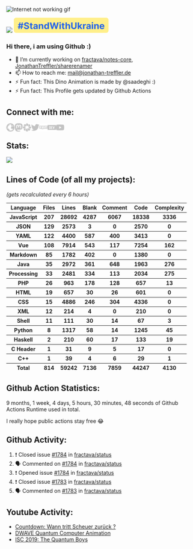 ![Internet not working gif](https://github.com/saadeghi/saadeghi/raw/master/dino.gif)

![](https://gpvc.arturio.dev/JonathanTreffler)
[![Stand With Ukraine](https://raw.githubusercontent.com/vshymanskyy/StandWithUkraine/main/badges/StandWithUkraine.svg)](https://stand-with-ukraine.pp.ua)

### Hi there, i am using Github :)

- 🔭 I’m currently working on [fractava/notes-core](https://github.com/fractava/notes-core), [JonathanTreffler/sharerenamer](https://github.com/JonathanTreffler/sharerenamer)
- 📫 How to reach me: mail@jonathan-treffler.de
- ⚡ Fun fact: This Dino Animation is made by @saadeghi :)
- ⚡ Fun fact: This Profile gets updated by Github Actions

## Connect with me:

[<img align="left" alt="jonathan-treffler.de" width="22px" src="https://raw.githubusercontent.com/JonathanTreffler/JonathanTreffler/master/img/globe.svg" />](https://jonathan-treffler.de)
<a rel="me" href="https://gruene.social/@JonathanTreffler"><img align="left" alt="Jonathan Treffler | Mastodon" width="22px" src="https://raw.githubusercontent.com/JonathanTreffler/JonathanTreffler/master/img/mastodon.svg"></a>
[<img align="left" alt="Jonathan Treffler | Pixelfed" width="22px" src="https://raw.githubusercontent.com/JonathanTreffler/JonathanTreffler/master/img/pixelfed.svg" />](https://pixel.gruene.social/JonathanTreffler)
[<img align="left" alt="Jonathan Treffler | Twitter" width="22px" src="https://raw.githubusercontent.com/JonathanTreffler/JonathanTreffler/master/img/twitter.svg" />](https://twitter.com/treffler_j)
[<img align="left" alt="Jonathan Treffler | NPM" width="22px" src="https://raw.githubusercontent.com/JonathanTreffler/JonathanTreffler/master/img/npm.svg" />](https://www.npmjs.com/~jonathan_treffler)
[<img align="left" alt="Jonathan Treffler | DEV" width="22px" src="https://raw.githubusercontent.com/JonathanTreffler/JonathanTreffler/master/img/dev-dot-to.svg" />](https://dev.to/jonathantreffler)
[<img align="left" alt="Jonathan Treffler | YouTube" width="22px" src="https://raw.githubusercontent.com/JonathanTreffler/JonathanTreffler/master/img/youtube.svg" />](https://www.youtube.com/channel/UCeNkM_i1i9_Ver9njtxLAqw)

<br>

## Stats:
![](https://github-readme-stats.vercel.app/api?username=JonathanTreffler&show_icons=true&include_all_commits=true&hide_title=true)

## Lines of Code (of all my projects):
*(gets recalculated every 6 hours)*
<!-- /start_scc/ -->
<table id="scc-table">
	<thead><tr>
		<th>Language</th>
		<th>Files</th>
		<th>Lines</th>
		<th>Blank</th>
		<th>Comment</th>
		<th>Code</th>
		<th>Complexity</th>
	</tr></thead>
	<tbody><tr>
		<th>JavaScript</th>
		<th>207</th>
		<th>28692</th>
		<th>4287</th>
		<th>6067</th>
		<th>18338</th>
		<th>3336</th>
	</tr><tr>
		<th>JSON</th>
		<th>129</th>
		<th>2573</th>
		<th>3</th>
		<th>0</th>
		<th>2570</th>
		<th>0</th>
	</tr><tr>
		<th>YAML</th>
		<th>122</th>
		<th>4400</th>
		<th>587</th>
		<th>400</th>
		<th>3413</th>
		<th>0</th>
	</tr><tr>
		<th>Vue</th>
		<th>108</th>
		<th>7914</th>
		<th>543</th>
		<th>117</th>
		<th>7254</th>
		<th>162</th>
	</tr><tr>
		<th>Markdown</th>
		<th>85</th>
		<th>1782</th>
		<th>402</th>
		<th>0</th>
		<th>1380</th>
		<th>0</th>
	</tr><tr>
		<th>Java</th>
		<th>35</th>
		<th>2972</th>
		<th>361</th>
		<th>648</th>
		<th>1963</th>
		<th>276</th>
	</tr><tr>
		<th>Processing</th>
		<th>33</th>
		<th>2481</th>
		<th>334</th>
		<th>113</th>
		<th>2034</th>
		<th>275</th>
	</tr><tr>
		<th>PHP</th>
		<th>26</th>
		<th>963</th>
		<th>178</th>
		<th>128</th>
		<th>657</th>
		<th>13</th>
	</tr><tr>
		<th>HTML</th>
		<th>19</th>
		<th>657</th>
		<th>30</th>
		<th>26</th>
		<th>601</th>
		<th>0</th>
	</tr><tr>
		<th>CSS</th>
		<th>15</th>
		<th>4886</th>
		<th>246</th>
		<th>304</th>
		<th>4336</th>
		<th>0</th>
	</tr><tr>
		<th>XML</th>
		<th>12</th>
		<th>214</th>
		<th>4</th>
		<th>0</th>
		<th>210</th>
		<th>0</th>
	</tr><tr>
		<th>Shell</th>
		<th>11</th>
		<th>111</th>
		<th>30</th>
		<th>14</th>
		<th>67</th>
		<th>3</th>
	</tr><tr>
		<th>Python</th>
		<th>8</th>
		<th>1317</th>
		<th>58</th>
		<th>14</th>
		<th>1245</th>
		<th>45</th>
	</tr><tr>
		<th>Haskell</th>
		<th>2</th>
		<th>210</th>
		<th>60</th>
		<th>17</th>
		<th>133</th>
		<th>19</th>
	</tr><tr>
		<th>C Header</th>
		<th>1</th>
		<th>31</th>
		<th>9</th>
		<th>5</th>
		<th>17</th>
		<th>0</th>
	</tr><tr>
		<th>C++</th>
		<th>1</th>
		<th>39</th>
		<th>4</th>
		<th>6</th>
		<th>29</th>
		<th>1</th>
	</tr></tbody>
	<tfoot><tr>
		<th>Total</th>
		<th>814</th>
		<th>59242</th>
		<th>7136</th>
		<th>7859</th>
		<th>44247</th>
		<th>4130</th>
	</tr></tfoot>
	</table>
<!-- /end_scc/ -->

## Github Action Statistics:
<!-- /start_action_time/ -->
9 months, 1 week, 4 days, 5 hours, 30 minutes, 48 seconds of Github Actions Runtime used in total. 

I really hope public actions stay free 😂 
<!-- /end_action_time/ -->

## Github Activity:
<!--START_SECTION:activity-->
1. ❗️ Closed issue [#1784](https://github.com/fractava/status/issues/1784) in [fractava/status](https://github.com/fractava/status)
2. 🗣 Commented on [#1784](https://github.com/fractava/status/issues/1784) in [fractava/status](https://github.com/fractava/status)
3. ❗️ Opened issue [#1784](https://github.com/fractava/status/issues/1784) in [fractava/status](https://github.com/fractava/status)
4. ❗️ Closed issue [#1783](https://github.com/fractava/status/issues/1783) in [fractava/status](https://github.com/fractava/status)
5. 🗣 Commented on [#1783](https://github.com/fractava/status/issues/1783) in [fractava/status](https://github.com/fractava/status)
<!--END_SECTION:activity-->

## Youtube Activity:
<!-- YOUTUBE:START -->
- [Countdown: Wann tritt Scheuer zurück ?](https://www.youtube.com/watch?v=OvEQBAlHRs4)
- [DWAVE Quantum Computer Animation](https://www.youtube.com/watch?v=AcO8yO35ci8)
- [ISC 2019: The Quantum Boys](https://www.youtube.com/watch?v=aM_pAA9FdYY)
<!-- YOUTUBE:END -->
